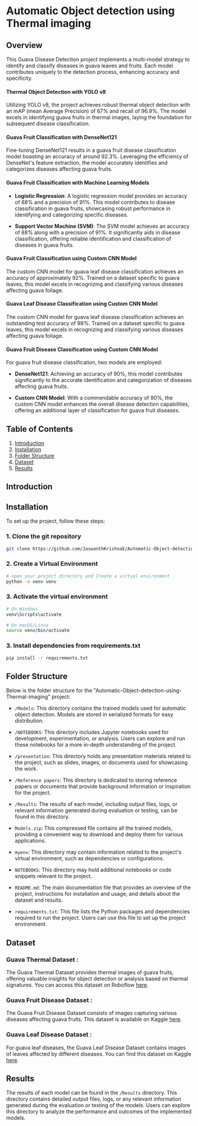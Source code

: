 # Automatic Object detection using Thermal imaging

## Overview

This Guava Disease Detection project implements a multi-model strategy to identify and classify diseases in guava leaves and fruits. Each model contributes uniquely to the detection process, enhancing accuracy and specificity.

#### Thermal Object Detection with YOLO v8

Utilizing YOLO v8, the project achieves robust thermal object detection with an mAP (mean Average Precision) of 67% and recall of 96.9%. The model excels in identifying guava fruits in thermal images, laying the foundation for subsequent disease classification.

#### Guava Fruit Classification with DenseNet121

Fine-tuning DenseNet121 results in a guava fruit disease classification model boasting an accuracy of around 92.3%. Leveraging the efficiency of DenseNet's feature extraction, the model accurately identifies and categorizes diseases affecting guava fruits.

#### Guava Fruit Classification with Machine Learning Models

- **Logistic Regression**: A logistic regression model provides an accuracy of 88% and a precision of 91%. This model contributes to disease classification in guava fruits, showcasing robust performance in identifying and categorizing specific diseases.

- **Support Vector Machine (SVM)**: The SVM model achieves an accuracy of 88% along with a precision of 91%. It significantly aids in disease classification, offering reliable identification and classification of diseases in guava fruits.


#### Guava Fruit Classification using Custom CNN Model

The custom CNN model for guava leaf disease classification achieves an accuracy of approximately 92%. Trained on a dataset specific to guava leaves, this model excels in recognizing and classifying various diseases affecting guava foliage.

#### Guava Leaf Disease Classification using Custom CNN Model

The custom CNN model for guava leaf disease classification achieves an outstanding test accuracy of 98%. Trained on a dataset specific to guava leaves, this model excels in recognizing and classifying various diseases affecting guava foliage.

#### Guava Fruit Disease Classification using Custom CNN Model

For guava fruit disease classification, two models are employed:

- **DenseNet121**: Achieving an accuracy of 90%, this model contributes significantly to the accurate identification and categorization of diseases affecting guava fruits.

- **Custom CNN Model**: With a commendable accuracy of 80%, the custom CNN model enhances the overall disease detection capabilities, offering an additional layer of classification for guava fruit diseases.



## Table of Contents
1. [Introduction](#introduction)
2. [Installation](#installation)
3. [Folder Structure](#folder-structure)
4. [Dataset](#dataset)
5. [Results](#results)

## Introduction


## Installation
To set up the project, follow these steps:
### 1. Clone the git repository
```bash
git clone https://github.com/JaswanthKrishnaE/Automatic-Object-detection-using-Thermal-imaging.git
```
### 2. Create a Virtual Environment
```bash
# open your project directory and Create a virtual environment
python -m venv venv
```
### 3. Activate the virtual environment
```bash 
# On Windows
venv\Scripts\activate
```
```bash
# On macOS/Linux
source venv/bin/activate
```
### 3. Install dependencies from requirements.txt
```bash
pip install -r requirements.txt
```

## Folder Structure

Below is the folder structure for the "Automatic-Object-detection-using-Thermal-imaging" project:

- `/Models`: This directory contains the trained models used for automatic object detection. Models are stored in serialized formats for easy distribution.

- `/NOTEBOOKS`: This directory includes Jupyter notebooks used for development, experimentation, or analysis. Users can explore and run these notebooks for a more in-depth understanding of the project.

- `/presentation`: This directory holds any presentation materials related to the project, such as slides, images, or documents used for showcasing the work.

- `/Reference papers`: This directory is dedicated to storing reference papers or documents that provide background information or inspiration for the project.

- `/Results`: The results of each model, including output files, logs, or relevant information generated during evaluation or testing, can be found in this directory.

- `Models.zip`: This compressed file contains all the trained models, providing a convenient way to download and deploy them for various applications.

- `myenv`: This directory may contain information related to the project's virtual environment, such as dependencies or configurations.

- `NOTEBOOKS`: This directory may hold additional notebooks or code snippets relevant to the project.

- `README.md`: The main documentation file that provides an overview of the project, instructions for installation and usage, and details about the dataset and results.

- `requirements.txt`: This file lists the Python packages and dependencies required to run the project. Users can use this file to set up the project environment.


## Dataset
### Guava Thermal Dataset :
The Guava Thermal Dataset provides thermal images of guava fruits, offering valuable insights for object detection or analysis based on thermal signatures. You can access this dataset on Roboflow [here](https://app.roboflow.com/indian-institute-of-information-technology-sricity/guava-h98xp/6).

### Guava Fruit Disease Dataset : 
The Guava Fruit Disease Dataset consists of images capturing various diseases affecting guava fruits. This dataset is available on Kaggle [here](https://www.kaggle.com/datasets/jaswanthkrishnaeaga/guava-disease-dataset/data).

### Guava Leaf Disease Dataset :
For guava leaf diseases, the Guava Leaf Disease Dataset contains images of leaves affected by different diseases. You can find this dataset on Kaggle [here](https://www.kaggle.com/datasets/omkarmanohardalvi/guava-disease-dataset-4-types).

## Results

The results of each model can be found in the `/Results` directory. This directory contains detailed output files, logs, or any relevant information generated during the evaluation or testing of the models. Users can explore this directory to analyze the performance and outcomes of the implemented models.
